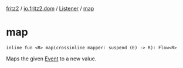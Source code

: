 [fritz2](../../index.md) / [io.fritz2.dom](../index.md) / [Listener](index.md) / [map](./map.md)

# map

`inline fun <R> map(crossinline mapper: suspend (E) -> R): Flow<R>`

Maps the given [Event](https://kotlinlang.org/api/latest/jvm/stdlib/org.w3c.dom.events/-event/index.html) to a new value.

